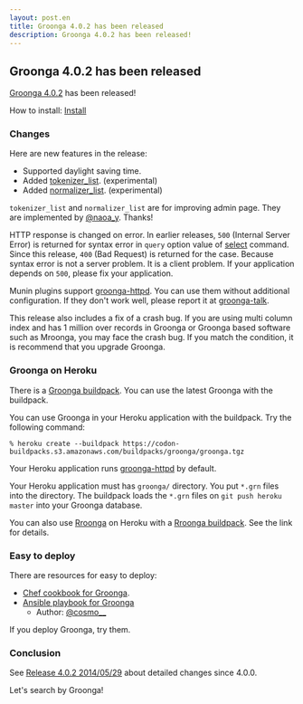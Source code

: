 ```yaml
---
layout: post.en
title: Groonga 4.0.2 has been released
description: Groonga 4.0.2 has been released!
---
```


## Groonga 4.0.2 has been released

[Groonga 4.0.2](/docs/news.html#release-4-0-2) has been released!

How to install: [Install](/docs/install.html)

### Changes

Here are new features in the release:

  * Supported daylight saving time.
  * Added [tokenizer_list](/docs/reference/commands/tokenizer_list.html). (experimental)
  * Added [normalizer_list](/docs/reference/commands/tokenizer_list.html). (experimental)

`tokenizer_list` and `normalizer_list` are for improving admin page. They are implemented by [@naoa_y](https://twitter.com/naoa_y). Thanks!

HTTP response is changed on error. In earlier releases, `500` (Internal Server Error) is returned for syntax error in `query` option value of [select](/docs/reference/commands/select.html) command. Since this release, `400` (Bad Request) is returned for the case. Because syntax error is not a server problem. It is a client problem. If your application depends on `500`, please fix your application.

Munin plugins support [groonga-httpd](/docs/reference/executables/groonga-httpd.html). You can use them without additional configuration. If they don't work well, please report it at [groonga-talk](https://lists.sourceforge.net/lists/listinfo/groonga-talk).

This release also includes a fix of a crash bug. If you are using multi column index and has 1 million over records in Groonga or Groonga based software such as Mroonga, you may face the crash bug. If you match the condition, it is recommend that you upgrade Groonga.

### Groonga on Heroku

There is a [Groonga buildpack](https://github.com/groonga/heroku-buildpack-groonga). You can use the latest Groonga with the buildpack.

You can use Groonga in your Heroku application with the buildpack. Try the following command:

    % heroku create --buildpack https://codon-buildpacks.s3.amazonaws.com/buildpacks/groonga/groonga.tgz

Your Heroku application runs  [groonga-httpd](/docs/reference/executables/groonga-httpd.html) by default.

Your Heroku application must has `groonga/` directory. You put `*.grn` files into the directory. The buildpack loads the `*.grn` files on `git push heroku master` into your Groonga database.

You can also use [Rroonga](http://ranguba.org/#about-rroonga) on Heroku with a [Rroonga buildpack](https://github.com/groonga/heroku-buildpack-rroonga). See the link for details.

### Easy to deploy

There are resources for easy to deploy:

  * [Chef cookbook for Groonga](https://github.com/groonga/chef-cookbooks).
  * [Ansible playbook for Groonga](https://github.com/cosmo0920/playbook-Groonga)
    * Author: [@cosmo__](https://twitter.com/cosmo__/)

If you deploy Groonga, try them.

### Conclusion

See [Release 4.0.2 2014/05/29](/docs/news.html#release-4-0-2) about detailed changes since 4.0.0.

Let's search by Groonga!
